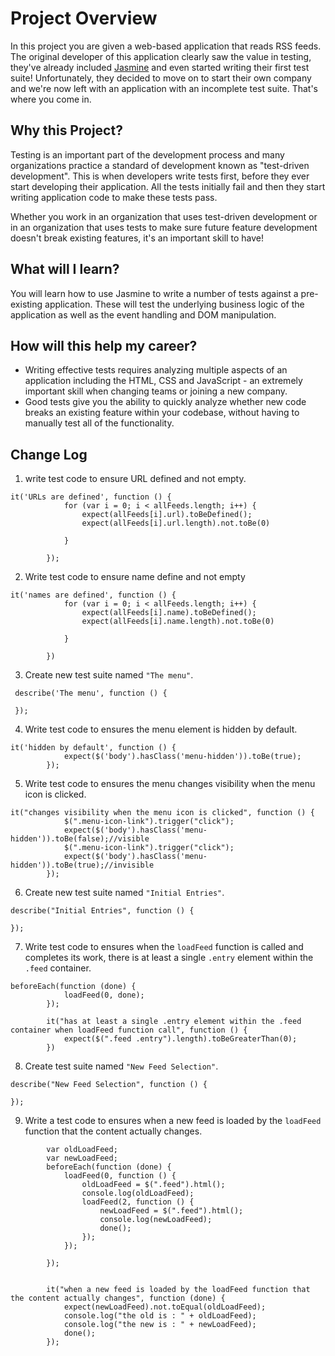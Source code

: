 # Project Overview

In this project you are given a web-based application that reads RSS feeds. The original developer of this application clearly saw the value in testing, they've already included [Jasmine](http://jasmine.github.io/) and even started writing their first test suite! Unfortunately, they decided to move on to start their own company and we're now left with an application with an incomplete test suite. That's where you come in.


## Why this Project?

Testing is an important part of the development process and many organizations practice a standard of development known as "test-driven development". This is when developers write tests first, before they ever start developing their application. All the tests initially fail and then they start writing application code to make these tests pass.

Whether you work in an organization that uses test-driven development or in an organization that uses tests to make sure future feature development doesn't break existing features, it's an important skill to have!


## What will I learn?

You will learn how to use Jasmine to write a number of tests against a pre-existing application. These will test the underlying business logic of the application as well as the event handling and DOM manipulation.


## How will this help my career?

* Writing effective tests requires analyzing multiple aspects of an application including the HTML, CSS and JavaScript - an extremely important skill when changing teams or joining a new company.
* Good tests give you the ability to quickly analyze whether new code breaks an existing feature within your codebase, without having to manually test all of the functionality.

## Change Log
1.  write test code to ensure URL defined and not empty.
```
it('URLs are defined', function () {
            for (var i = 0; i < allFeeds.length; i++) {
                expect(allFeeds[i].url).toBeDefined();
                expect(allFeeds[i].url.length).not.toBe(0)

            }

        });
``` 
2. Write test code to ensure name define and not empty
```
it('names are defined', function () {
            for (var i = 0; i < allFeeds.length; i++) {
                expect(allFeeds[i].name).toBeDefined();
                expect(allFeeds[i].name.length).not.toBe(0)

            }

        })
```
3. Create new test suite named `"The menu"`.
```
 describe('The menu', function () {
 
 });
```
4. Write test code to ensures the menu element is hidden by default.
```
it('hidden by default', function () {
            expect($('body').hasClass('menu-hidden')).toBe(true);
        });
```
5. Write test code to ensures the menu changes visibility when the menu icon is clicked.
```
it("changes visibility when the menu icon is clicked", function () {
            $(".menu-icon-link").trigger("click");
            expect($('body').hasClass('menu-hidden')).toBe(false);//visible
            $(".menu-icon-link").trigger("click");
            expect($('body').hasClass('menu-hidden')).toBe(true);//invisible
        });
``` 
6. Create new test suite named `"Initial Entries"`.
```
describe("Initial Entries", function () {

});
``` 
7. Write test code to ensures when the `loadFeed` function is called and completes its work, there is at least a single `.entry` element within the `.feed` container.
```
beforeEach(function (done) {
            loadFeed(0, done);
        });

        it("has at least a single .entry element within the .feed container when loadFeed function call", function () {
            expect($(".feed .entry").length).toBeGreaterThan(0);
        })
``` 
8. Create test suite named `"New Feed Selection"`.
```
describe("New Feed Selection", function () {

});
```
9.  Write a test code to ensures when a new feed is loaded by the `loadFeed` function that the content actually changes.
```
        var oldLoadFeed;
        var newLoadFeed;
        beforeEach(function (done) {
            loadFeed(0, function () {
                oldLoadFeed = $(".feed").html();
                console.log(oldLoadFeed);
                loadFeed(2, function () {
                    newLoadFeed = $(".feed").html();
                    console.log(newLoadFeed);
                    done();
                });
            });

        });


        it("when a new feed is loaded by the loadFeed function that the content actually changes", function (done) {
            expect(newLoadFeed).not.toEqual(oldLoadFeed);
            console.log("the old is : " + oldLoadFeed);
            console.log("the new is : " + newLoadFeed);
            done();
        });
```
